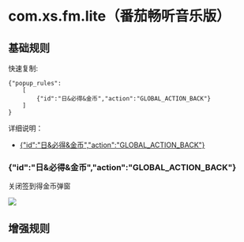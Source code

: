 # com.xs.fm.lite（番茄畅听音乐版）

## 基础规则

快速复制:
```
{"popup_rules":
    [
        {"id":"日&必得&金币","action":"GLOBAL_ACTION_BACK"}
    ]
}
```
详细说明：
- [{"id":"日&必得&金币","action":"GLOBAL_ACTION_BACK"}](#id日必得金币actionglobal_action_back)

### {"id":"日&必得&金币","action":"GLOBAL_ACTION_BACK"}
关闭签到得金币弹窗

![](./assets/签到得金币弹窗.jpg)


## 增强规则
